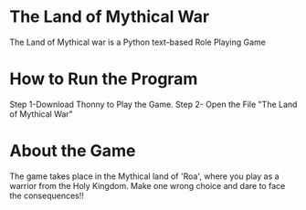 # The Land of Mythical War
The Land of Mythical war is a Python text-based Role Playing Game
# How to Run the Program
Step 1-Download Thonny to Play the Game.                                              Step 2- Open the File "The Land of Mythical War"
# About the Game
The game takes place in the Mythical land of 'Roa', where you play as a warrior from the Holy Kingdom.
Make one wrong choice and dare to face the consequences!!
